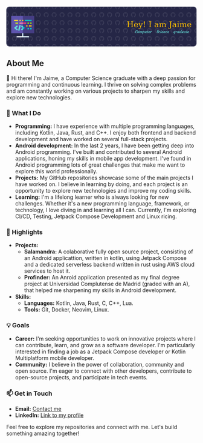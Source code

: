 ![Header](./github-header.png)
## About Me

👋 Hi there! I'm Jaime, a Computer Science graduate with a deep passion for programming and continuous learning. I thrive on solving complex problems and am constantly working on various projects to sharpen my skills and explore new technologies.

### 🚀 What I Do

- **Programming:** I have experience with multiple programming languages, including Kotlin, Java, Rust, and C++. I enjoy both frontend and backend development and have worked on several full-stack projects.
- **Android development:** In the last 2 years, I have been getting deep into Android programming. I've built and contributed to several Android applications, honing my skills in mobile app development. I've found in Android programming lots of great challenges that make me want to explore this world professionally.
- **Projects:** My GitHub repositories showcase some of the main projects I have worked on. I believe in learning by doing, and each project is an opportunity to explore new technologies and improve my coding skills.
- **Learning:** I'm a lifelong learner who is always looking for new challenges. Whether it's a new programming language, framework, or technology, I love diving in and learning all I can. Currently, I'm exploring CI/CD, Testing, Jetpack Compose Development and Linux ricing.
### 🌟 Highlights

- **Projects:** 
  - **Salamandra:** A colaborative fully open source project, consisting of an Android applicattion, written in kotlin, using Jetpack Compose and a dedicated serverless backend written in rust using AWS cloud services to host it.
  - **Profinder:** An Anroid application presented as my final degree project at Universidad Complutense de Madrid (graded with an A), that helped me sharpening my skills in Android development.
- **Skills:**
  - **Languages:** Kotlin, Java, Rust, C, C++, Lua.
  - **Tools:** Git, Docker, Neovim, Linux.

### 💡 Goals

- **Career:** I'm seeking opportunities to work on innovative projects where I can contribute, learn, and grow as a software developer. I'm particularly interested in finding a job as a Jetpack Compose developer or Kotlin Multiplatform mobile developer.
- **Community:** I believe in the power of collaboration, community and open source. I'm eager to connect with other developers, contribute to open-source projects, and participate in tech events.

### 📫 Get in Touch

- **Email:** [Contact me](mailto:github.unleash418@passinbox.com)
- **LinkedIn:** [Link to my profile](https://www.linkedin.com/in/jaime-pablo-v%C3%A1zquez-mart%C3%ADn-a4a907255)

Feel free to explore my repositories and connect with me. Let's build something amazing together!
